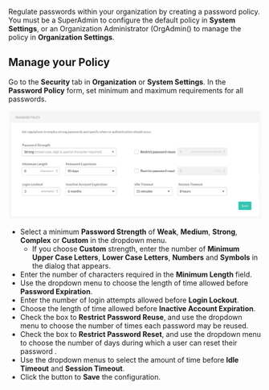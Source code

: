 <!--
title: "Configure the Password Policy of the Contrast Interface"
description: "Guidelines for configuring the password policy for the Contrast interface"
tags: "Admin system settings security password policy administration"
-->

Regulate passwords within your organization by creating a password policy. You must be a SuperAdmin to configure the default policy in **System Settings**, or an Organization Administrator (OrgAdmin() to manage the policy in **Organization Settings**.  

## Manage your Policy

Go to the **Security** tab in **Organization** or **System Settings**. In the **Password Policy** form, set minimum and maximum requirements for all passwords. 

<a href="assets/images/Security-password-policy.png" rel="lightbox" title="Password Policy form"><img class="thumbnail" src="assets/images/Security-password-policy.png"/></a>

* Select a minimum **Password Strength** of **Weak**, **Medium**, **Strong**, **Complex** or **Custom** in the dropdown menu. 
  * If you choose **Custom** strength, enter the number of **Minimum Upper Case Letters**, **Lower Case Letters**, **Numbers** and **Symbols** in the dialog that appears. 
* Enter the number of characters required in the **Minimum Length** field. 
* Use the dropdown menu to choose the length of time allowed before **Password Expiration**. 
* Enter the number of login attempts allowed before **Login Lockout**.
* Choose the length of time allowed before **Inactive Account Expiration**.
* Check the box to **Restrict Password Reuse**, and use the dropdown menu to choose the number of times each password may be reused. 
* Check the box to **Restrict Password Reset**, and use the dropdown menu to choose the number of days during which a user can reset their password <!-- after their request is sent -->. 
* Use the dropdown menus to select the amount of time before **Idle Timeout** and **Session Timeout**. 
* Click the button to **Save** the configuration. 